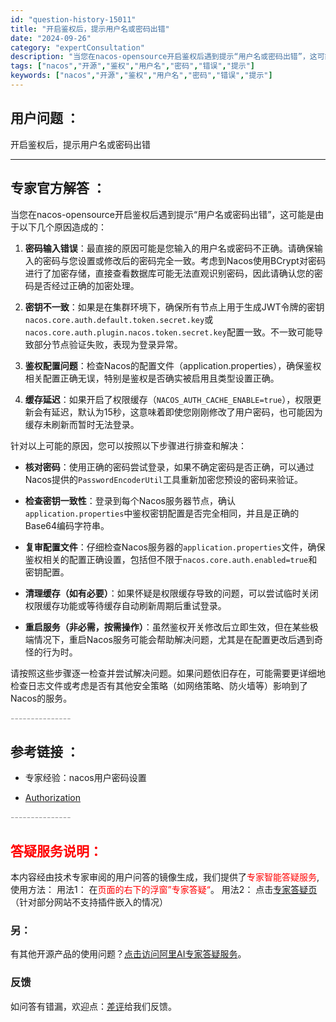 ```yaml
---
id: "question-history-15011"
title: "开启鉴权后，提示用户名或密码出错"
date: "2024-09-26"
category: "expertConsultation"
description: "当您在nacos-opensource开启鉴权后遇到提示“用户名或密码出错”，这可能是由于以下几个原因造成的：1. **密码输入错误**：最直接的原因可能是您输入的用户名或密码不正确。请确保输入的密码与您设置或修改后的密码完全一致。考虑到Nacos使用BCrypt对密码进行了加密存储，直接查看数据库"
tags: ["nacos","开源","鉴权","用户名","密码","错误","提示"]
keywords: ["nacos","开源","鉴权","用户名","密码","错误","提示"]
---
```


## 用户问题 ： 
 开启鉴权后，提示用户名或密码出错  

---------------
## 专家官方解答 ：

当您在nacos-opensource开启鉴权后遇到提示“用户名或密码出错”，这可能是由于以下几个原因造成的：

1. **密码输入错误**：最直接的原因可能是您输入的用户名或密码不正确。请确保输入的密码与您设置或修改后的密码完全一致。考虑到Nacos使用BCrypt对密码进行了加密存储，直接查看数据库可能无法直观识别密码，因此请确认您的密码是否经过正确的加密处理。

2. **密钥不一致**：如果是在集群环境下，确保所有节点上用于生成JWT令牌的密钥`nacos.core.auth.default.token.secret.key`或`nacos.core.auth.plugin.nacos.token.secret.key`配置一致。不一致可能导致部分节点验证失败，表现为登录异常。

3. **鉴权配置问题**：检查Nacos的配置文件（application.properties），确保鉴权相关配置正确无误，特别是鉴权是否确实被启用且类型设置正确。

4. **缓存延迟**：如果开启了权限缓存（`NACOS_AUTH_CACHE_ENABLE=true`），权限更新会有延迟，默认为15秒，这意味着即使您刚刚修改了用户密码，也可能因为缓存未刷新而暂时无法登录。

针对以上可能的原因，您可以按照以下步骤进行排查和解决：

- **核对密码**：使用正确的密码尝试登录，如果不确定密码是否正确，可以通过Nacos提供的`PasswordEncoderUtil`工具重新加密您预设的密码来验证。

- **检查密钥一致性**：登录到每个Nacos服务器节点，确认`application.properties`中鉴权密钥配置是否完全相同，并且是正确的Base64编码字符串。

- **复审配置文件**：仔细检查Nacos服务器的`application.properties`文件，确保鉴权相关的配置正确设置，包括但不限于`nacos.core.auth.enabled=true`和密钥配置。

- **清理缓存（如有必要）**：如果怀疑是权限缓存导致的问题，可以尝试临时关闭权限缓存功能或等待缓存自动刷新周期后重试登录。

- **重启服务（非必需，按需操作）**：虽然鉴权开关修改后立即生效，但在某些极端情况下，重启Nacos服务可能会帮助解决问题，尤其是在配置更改后遇到奇怪的行为时。

请按照这些步骤逐一检查并尝试解决问题。如果问题依旧存在，可能需要更详细地检查日志文件或考虑是否有其他安全策略（如网络策略、防火墙等）影响到了Nacos的服务。


<font color="#949494">---------------</font> 


## 参考链接 ：

* 专家经验：nacos用户密码设置 
 
 * [Authorization](https://nacos.io/docs/latest/guide/user/auth)


 <font color="#949494">---------------</font> 
 


## <font color="#FF0000">答疑服务说明：</font> 

本内容经由技术专家审阅的用户问答的镜像生成，我们提供了<font color="#FF0000">专家智能答疑服务</font>,使用方法：
用法1： 在<font color="#FF0000">页面的右下的浮窗”专家答疑“</font>。
用法2： 点击[专家答疑页](https://answer.opensource.alibaba.com/docs/intro)（针对部分网站不支持插件嵌入的情况）
### 另：


有其他开源产品的使用问题？[点击访问阿里AI专家答疑服务](https://answer.opensource.alibaba.com/docs/intro)。
### 反馈
如问答有错漏，欢迎点：[差评](https://ai.nacos.io/user/feedbackByEnhancerGradePOJOID?enhancerGradePOJOId=16007)给我们反馈。
